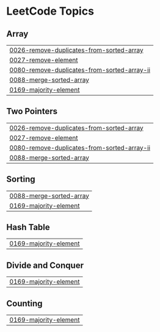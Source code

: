 <!---LeetCode Topics Start-->
# LeetCode Topics
## Array
|  |
| ------- |
| [0026-remove-duplicates-from-sorted-array](https://github.com/Shalini-lodhi/data-structure-algorithm/tree/master/0026-remove-duplicates-from-sorted-array) |
| [0027-remove-element](https://github.com/Shalini-lodhi/data-structure-algorithm/tree/master/0027-remove-element) |
| [0080-remove-duplicates-from-sorted-array-ii](https://github.com/Shalini-lodhi/data-structure-algorithm/tree/master/0080-remove-duplicates-from-sorted-array-ii) |
| [0088-merge-sorted-array](https://github.com/Shalini-lodhi/data-structure-algorithm/tree/master/0088-merge-sorted-array) |
| [0169-majority-element](https://github.com/Shalini-lodhi/data-structure-algorithm/tree/master/0169-majority-element) |
## Two Pointers
|  |
| ------- |
| [0026-remove-duplicates-from-sorted-array](https://github.com/Shalini-lodhi/data-structure-algorithm/tree/master/0026-remove-duplicates-from-sorted-array) |
| [0027-remove-element](https://github.com/Shalini-lodhi/data-structure-algorithm/tree/master/0027-remove-element) |
| [0080-remove-duplicates-from-sorted-array-ii](https://github.com/Shalini-lodhi/data-structure-algorithm/tree/master/0080-remove-duplicates-from-sorted-array-ii) |
| [0088-merge-sorted-array](https://github.com/Shalini-lodhi/data-structure-algorithm/tree/master/0088-merge-sorted-array) |
## Sorting
|  |
| ------- |
| [0088-merge-sorted-array](https://github.com/Shalini-lodhi/data-structure-algorithm/tree/master/0088-merge-sorted-array) |
| [0169-majority-element](https://github.com/Shalini-lodhi/data-structure-algorithm/tree/master/0169-majority-element) |
## Hash Table
|  |
| ------- |
| [0169-majority-element](https://github.com/Shalini-lodhi/data-structure-algorithm/tree/master/0169-majority-element) |
## Divide and Conquer
|  |
| ------- |
| [0169-majority-element](https://github.com/Shalini-lodhi/data-structure-algorithm/tree/master/0169-majority-element) |
## Counting
|  |
| ------- |
| [0169-majority-element](https://github.com/Shalini-lodhi/data-structure-algorithm/tree/master/0169-majority-element) |
<!---LeetCode Topics End-->
